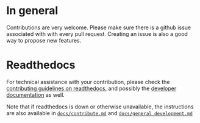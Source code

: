 # In general
Contributions are very welcome. Please make sure there is a github issue
associated with with every pull request. Creating an issue is also a good
way to propose new features.

# Readthedocs
For technical assistance with your contribution, please check the [contributing
guidelines on
readthedocs](https://era5cli.readthedocs.io/en/latest/contribute/), and possibly the 
[developer documentation](https://era5cli.readthedocs.io/en/latest/general_development/) as well.

Note that if readthedocs is down or otherwise unavailable, the instructions are also available in [`docs/contribute.md`](./docs/contribute.md) and [`docs/general_development.md`](./docs/general_development.md)
